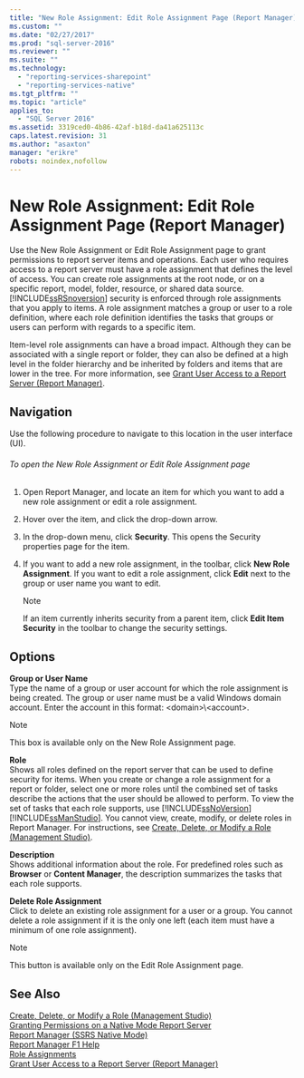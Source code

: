 ```yaml
---
title: "New Role Assignment: Edit Role Assignment Page (Report Manager) | Microsoft Docs"
ms.custom: ""
ms.date: "02/27/2017"
ms.prod: "sql-server-2016"
ms.reviewer: ""
ms.suite: ""
ms.technology: 
  - "reporting-services-sharepoint"
  - "reporting-services-native"
ms.tgt_pltfrm: ""
ms.topic: "article"
applies_to: 
  - "SQL Server 2016"
ms.assetid: 3319ced0-4b86-42af-b18d-da41a625113c
caps.latest.revision: 31
ms.author: "asaxton"
manager: "erikre"
robots: noindex,nofollow
---
```

# New Role Assignment: Edit Role Assignment Page (Report Manager)
  Use the New Role Assignment or Edit Role Assignment page to grant permissions to report server items and operations. Each user who requires access to a report server must have a role assignment that defines the level of access. You can create role assignments at the root node, or on a specific report, model, folder, resource, or shared data source. [!INCLUDE[ssRSnoversion](../a9notintoc/includes/ssrsnoversion-md.md)] security is enforced through role assignments that you apply to items. A role assignment matches a group or user to a role definition, where each role definition identifies the tasks that groups or users can perform with regards to a specific item.  
  
 Item-level role assignments can have a broad impact. Although they can be associated with a single report or folder, they can also be defined at a high level in the folder hierarchy and be inherited by folders and items that are lower in the tree. For more information, see [Grant User Access to a Report Server &#40;Report Manager&#41;](../reporting-services/security/grant-user-access-to-a-report-server-report-manager.md).  
  
## Navigation  
 Use the following procedure to navigate to this location in the user interface (UI).  
  
###### To open the New Role Assignment or Edit Role Assignment page  
  
1.  Open Report Manager, and locate an item for which you want to add a new role assignment or edit a role assignment.  
  
2.  Hover over the item, and click the drop-down arrow.  
  
3.  In the drop-down menu, click **Security**. This opens the Security properties page for the item.  
  
4.  If you want to add a new role assignment, in the toolbar, click **New Role Assignment**. If you want to edit a role assignment, click **Edit** next to the group or user name you want to edit.  
  
    > [!NOTE]  
    >  If an item currently inherits security from a parent item, click **Edit Item Security** in the toolbar to change the security settings.  
  
## Options  
 **Group or User Name**  
 Type the name of a group or user account for which the role assignment is being created. The group or user name must be a valid Windows domain account. Enter the account in this format: \<domain>\\<account\>.  
  
> [!NOTE]  
>  This box is available only on the New Role Assignment page.  
  
 **Role**  
 Shows all roles defined on the report server that can be used to define security for items. When you create or change a role assignment for a report or folder, select one or more roles until the combined set of tasks describe the actions that the user should be allowed to perform. To view the set of tasks that each role supports, use [!INCLUDE[ssNoVersion](../a9notintoc/includes/ssnoversion-md.md)] [!INCLUDE[ssManStudio](../a9notintoc/includes/ssmanstudio-md.md)]. You cannot view, create, modify, or delete roles in Report Manager. For instructions, see [Create, Delete, or Modify a Role &#40;Management Studio&#41;](../reporting-services/security/role-definitions-create-delete-or-modify.md).  
  
 **Description**  
 Shows additional information about the role. For predefined roles such as **Browser** or **Content Manager**, the description summarizes the tasks that each role supports.  
  
 **Delete Role Assignment**  
 Click to delete an existing role assignment for a user or a group. You cannot delete a role assignment if it is the only one left (each item must have a minimum of one role assignment).  
  
> [!NOTE]  
>  This button is available only on the Edit Role Assignment page.  
  
## See Also  
 [Create, Delete, or Modify a Role &#40;Management Studio&#41;](../reporting-services/security/role-definitions-create-delete-or-modify.md)   
 [Granting Permissions on a Native Mode Report Server](../reporting-services/security/granting-permissions-on-a-native-mode-report-server.md)   
 [Report Manager  &#40;SSRS Native Mode&#41;](../a9retired/report-manager-ssrs-native-mode.md)   
 [Report Manager F1 Help](../a9retired/report-manager-f1-help.md)   
 [Role Assignments](../reporting-services/security/role-assignments.md)   
 [Grant User Access to a Report Server &#40;Report Manager&#41;](../reporting-services/security/grant-user-access-to-a-report-server-report-manager.md)  
  
  
